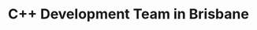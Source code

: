 ---
title: C++ Development Team in Brisbane
permalink: /landings/locations/brisbane/developer/c--
technology: C++
location: Brisbane
---